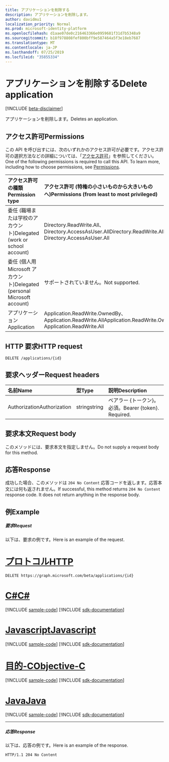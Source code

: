 ```yaml
---
title: アプリケーションを削除する
description: アプリケーションを削除します。
author: davidmu1
localization_priority: Normal
ms.prod: microsoft-identity-platform
ms.openlocfilehash: d1aae07de0c216463366e0959681f31d7b5348a9
ms.sourcegitcommit: b18f978808fef800bff9e587464a5f3e18eb7687
ms.translationtype: MT
ms.contentlocale: ja-JP
ms.lasthandoff: 07/25/2019
ms.locfileid: "35855334"
---
```

# <a name="delete-application"></a><span data-ttu-id="e2ba2-103">アプリケーションを削除する</span><span class="sxs-lookup"><span data-stu-id="e2ba2-103">Delete application</span></span>

[!INCLUDE [beta-disclaimer](../../includes/beta-disclaimer.md)]

<span data-ttu-id="e2ba2-104">アプリケーションを削除します。</span><span class="sxs-lookup"><span data-stu-id="e2ba2-104">Deletes an application.</span></span>

## <a name="permissions"></a><span data-ttu-id="e2ba2-105">アクセス許可</span><span class="sxs-lookup"><span data-stu-id="e2ba2-105">Permissions</span></span>
<span data-ttu-id="e2ba2-p101">この API を呼び出すには、次のいずれかのアクセス許可が必要です。アクセス許可の選択方法などの詳細については、「[アクセス許可](/graph/permissions-reference)」を参照してください。</span><span class="sxs-lookup"><span data-stu-id="e2ba2-p101">One of the following permissions is required to call this API. To learn more, including how to choose permissions, see [Permissions](/graph/permissions-reference).</span></span>

|<span data-ttu-id="e2ba2-108">アクセス許可の種類</span><span class="sxs-lookup"><span data-stu-id="e2ba2-108">Permission type</span></span>      | <span data-ttu-id="e2ba2-109">アクセス許可 (特権の小さいものから大きいものへ)</span><span class="sxs-lookup"><span data-stu-id="e2ba2-109">Permissions (from least to most privileged)</span></span>              |
|:--------------------|:---------------------------------------------------------|
|<span data-ttu-id="e2ba2-110">委任 (職場または学校のアカウント)</span><span class="sxs-lookup"><span data-stu-id="e2ba2-110">Delegated (work or school account)</span></span> | <span data-ttu-id="e2ba2-111">Directory.ReadWrite.All、Directory.AccessAsUser.All</span><span class="sxs-lookup"><span data-stu-id="e2ba2-111">Directory.ReadWrite.All, Directory.AccessAsUser.All</span></span>    |
|<span data-ttu-id="e2ba2-112">委任 (個人用 Microsoft アカウント)</span><span class="sxs-lookup"><span data-stu-id="e2ba2-112">Delegated (personal Microsoft account)</span></span> | <span data-ttu-id="e2ba2-113">サポートされていません。</span><span class="sxs-lookup"><span data-stu-id="e2ba2-113">Not supported.</span></span>    |
|<span data-ttu-id="e2ba2-114">アプリケーション</span><span class="sxs-lookup"><span data-stu-id="e2ba2-114">Application</span></span> | <span data-ttu-id="e2ba2-115">Application.ReadWrite.OwnedBy、Application.ReadWrite.All</span><span class="sxs-lookup"><span data-stu-id="e2ba2-115">Application.ReadWrite.OwnedBy, Application.ReadWrite.All</span></span> |

## <a name="http-request"></a><span data-ttu-id="e2ba2-116">HTTP 要求</span><span class="sxs-lookup"><span data-stu-id="e2ba2-116">HTTP request</span></span>
<!-- { "blockType": "ignored" } -->
```http
DELETE /applications/{id}
```

## <a name="request-headers"></a><span data-ttu-id="e2ba2-117">要求ヘッダー</span><span class="sxs-lookup"><span data-stu-id="e2ba2-117">Request headers</span></span>
| <span data-ttu-id="e2ba2-118">名前</span><span class="sxs-lookup"><span data-stu-id="e2ba2-118">Name</span></span>       | <span data-ttu-id="e2ba2-119">型</span><span class="sxs-lookup"><span data-stu-id="e2ba2-119">Type</span></span> | <span data-ttu-id="e2ba2-120">説明</span><span class="sxs-lookup"><span data-stu-id="e2ba2-120">Description</span></span>|
|:---------------|:--------|:----------|
| <span data-ttu-id="e2ba2-121">Authorization</span><span class="sxs-lookup"><span data-stu-id="e2ba2-121">Authorization</span></span>  | <span data-ttu-id="e2ba2-122">string</span><span class="sxs-lookup"><span data-stu-id="e2ba2-122">string</span></span>  | <span data-ttu-id="e2ba2-p102">ベアラー {トークン}。必須。</span><span class="sxs-lookup"><span data-stu-id="e2ba2-p102">Bearer {token}. Required.</span></span> |

## <a name="request-body"></a><span data-ttu-id="e2ba2-125">要求本文</span><span class="sxs-lookup"><span data-stu-id="e2ba2-125">Request body</span></span>
<span data-ttu-id="e2ba2-126">このメソッドには、要求本文を指定しません。</span><span class="sxs-lookup"><span data-stu-id="e2ba2-126">Do not supply a request body for this method.</span></span>

## <a name="response"></a><span data-ttu-id="e2ba2-127">応答</span><span class="sxs-lookup"><span data-stu-id="e2ba2-127">Response</span></span>

<span data-ttu-id="e2ba2-p103">成功した場合、このメソッドは `204 No Content` 応答コードを返します。応答本文には何も返されません。</span><span class="sxs-lookup"><span data-stu-id="e2ba2-p103">If successful, this method returns `204 No Content` response code. It does not return anything in the response body.</span></span>

## <a name="example"></a><span data-ttu-id="e2ba2-130">例</span><span class="sxs-lookup"><span data-stu-id="e2ba2-130">Example</span></span>
##### <a name="request"></a><span data-ttu-id="e2ba2-131">要求</span><span class="sxs-lookup"><span data-stu-id="e2ba2-131">Request</span></span>
<span data-ttu-id="e2ba2-132">以下は、要求の例です。</span><span class="sxs-lookup"><span data-stu-id="e2ba2-132">Here is an example of the request.</span></span>

# <a name="httptabhttp"></a>[<span data-ttu-id="e2ba2-133">プロトコル</span><span class="sxs-lookup"><span data-stu-id="e2ba2-133">HTTP</span></span>](#tab/http)
<!-- {
  "blockType": "request",
  "name": "delete_application"
}-->
```http
DELETE https://graph.microsoft.com/beta/applications/{id}
```
# <a name="ctabcsharp"></a>[<span data-ttu-id="e2ba2-134">C#</span><span class="sxs-lookup"><span data-stu-id="e2ba2-134">C#</span></span>](#tab/csharp)
[!INCLUDE [sample-code](../includes/snippets/csharp/delete-application-csharp-snippets.md)]
[!INCLUDE [sdk-documentation](../includes/snippets/snippets-sdk-documentation-link.md)]

# <a name="javascripttabjavascript"></a>[<span data-ttu-id="e2ba2-135">Javascript</span><span class="sxs-lookup"><span data-stu-id="e2ba2-135">Javascript</span></span>](#tab/javascript)
[!INCLUDE [sample-code](../includes/snippets/javascript/delete-application-javascript-snippets.md)]
[!INCLUDE [sdk-documentation](../includes/snippets/snippets-sdk-documentation-link.md)]

# <a name="objective-ctabobjc"></a>[<span data-ttu-id="e2ba2-136">目的-C</span><span class="sxs-lookup"><span data-stu-id="e2ba2-136">Objective-C</span></span>](#tab/objc)
[!INCLUDE [sample-code](../includes/snippets/objc/delete-application-objc-snippets.md)]
[!INCLUDE [sdk-documentation](../includes/snippets/snippets-sdk-documentation-link.md)]

# <a name="javatabjava"></a>[<span data-ttu-id="e2ba2-137">Java</span><span class="sxs-lookup"><span data-stu-id="e2ba2-137">Java</span></span>](#tab/java)
[!INCLUDE [sample-code](../includes/snippets/java/delete-application-java-snippets.md)]
[!INCLUDE [sdk-documentation](../includes/snippets/snippets-sdk-documentation-link.md)]

---

##### <a name="response"></a><span data-ttu-id="e2ba2-138">応答</span><span class="sxs-lookup"><span data-stu-id="e2ba2-138">Response</span></span>
<span data-ttu-id="e2ba2-139">以下は、応答の例です。</span><span class="sxs-lookup"><span data-stu-id="e2ba2-139">Here is an example of the response.</span></span> 
<!-- {
  "blockType": "response",
  "truncated": true
} -->
```http
HTTP/1.1 204 No Content
```

<!-- uuid: 8fcb5dbc-d5aa-4681-8e31-b001d5168d79
2015-10-25 14:57:30 UTC -->
<!--
{
  "type": "#page.annotation",
  "description": "Delete application",
  "keywords": "",
  "section": "documentation",
  "tocPath": "",
  "suppressions": [
  ]
}
-->
